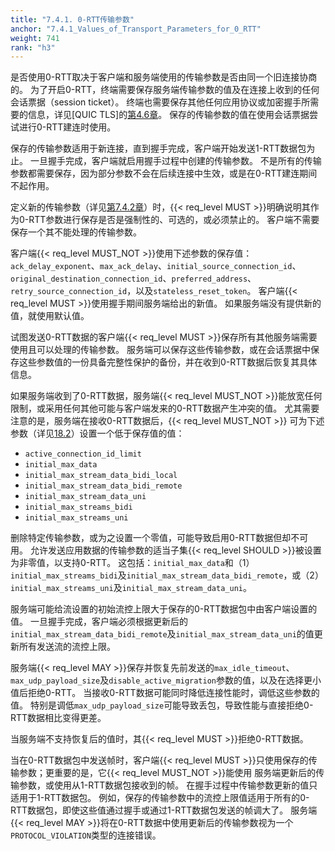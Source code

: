 ```yaml
---
title: "7.4.1. 0-RTT传输参数"
anchor: "7.4.1_Values_of_Transport_Parameters_for_0_RTT"
weight: 741
rank: "h3"
---
```


是否使用0-RTT取决于客户端和服务端使用的传输参数是否由同一个旧连接协商的。
为了开启0-RTT，终端需要保存服务端传输参数的值及在连接上收到的任何会话票据（session ticket）。
终端也需要保存其他任何应用协议或加密握手所需要的信息，详见[QUIC TLS]的[第4.6章]()。
保存的传输参数的值在使用会话票据尝试进行0-RTT建连时使用。

保存的传输参数适用于新连接，直到握手完成，客户端开始发送1-RTT数据包为止。
一旦握手完成，客户端就启用握手过程中创建的传输参数。
不是所有的传输参数都需要保存，因为部分参数不会在后续连接中生效，或是在0-RTT建连期间不起作用。

定义新的传输参数（详见[第7.4.2章]()）时，{{< req_level MUST >}}明确说明其作为0-RTT参数进行保存是否是强制性的、可选的，或必须禁止的。
客户端不需要保存一个其不能处理的传输参数。

客户端{{< req_level MUST_NOT >}}使用下述参数的保存值：`ack_delay_exponent`、`max_ack_delay`、`initial_source_connection_id`、`original_destination_connection_id`、`preferred_address`、`retry_source_connection_id`，以及`stateless_reset_token`。
客户端{{< req_level MUST >}}使用握手期间服务端给出的新值。
如果服务端没有提供新的值，就使用默认值。

试图发送0-RTT数据的客户端{{< req_level MUST >}}保存所有其他服务端需要使用且可以处理的传输参数。
服务端可以保存这些传输参数，或在会话票据中保存这些参数值的一份具备完整性保护的备份，并在收到0-RTT数据后恢复其具体信息。

如果服务端收到了0-RTT数据，服务端{{< req_level MUST_NOT >}}能放宽任何限制，或采用任何其他可能与客户端发来的0-RTT数据产生冲突的值。
尤其需要注意的是，服务端在接收0-RTT数据后，{{< req_level MUST_NOT >}}
可为下述参数（详见[18.2]()）设置一个低于保存值的值：

- `active_connection_id_limit`
- `initial_max_data`
- `initial_max_stream_data_bidi_local`
- `initial_max_stream_data_bidi_remote`
- `initial_max_stream_data_uni`
- `initial_max_streams_bidi`
- `initial_max_streams_uni`

删除特定传输参数，或为之设置一个零值，可能导致启用0-RTT数据但却不可用。
允许发送应用数据的传输参数的适当子集{{< req_level SHOULD >}}被设置为非零值，以支持0-RTT。
这包括：`initial_max_data`和（1）`initial_max_streams_bidi`及`initial_max_stream_data_bidi_remote`，或（2）`initial_max_streams_uni`及`initial_max_stream_data_uni`。

服务端可能给流设置的初始流控上限大于保存的0-RTT数据包中由客户端设置的值。
一旦握手完成，客户端必须根据更新后的`initial_max_stream_data_bidi_remote`及`initial_max_stream_data_uni`的值更新所有发送流的流控上限。


服务端{{< req_level MAY >}}保存并恢复先前发送的`max_idle_timeout`、`max_udp_payload_size`及`disable_active_migration`参数的值，以及在选择更小值后拒绝0-RTT。
当接收0-RTT数据可能同时降低连接性能时，调低这些参数的值。
特别是调低`max_udp_payload_size`可能导致丢包，导致性能与直接拒绝0-RTT数据相比变得更差。

当服务端不支持恢复后的值时，其{{< req_level MUST >}}拒绝0-RTT数据。

当在0-RTT数据包中发送帧时，客户端{{< req_level MUST >}}只使用保存的传输参数；更重要的是，它{{< req_level MUST_NOT >}}能使用
服务端更新后的传输参数，或使用从1-RTT数据包接收到的帧。
在握手过程中传输参数更新的值只适用于1-RTT数据包。
例如，保存的传输参数中的流控上限值适用于所有的0-RTT数据包，即使这些值通过握手或通过1-RTT数据包发送的帧调大了。
服务端{{< req_level MAY >}}将在0-RTT数据中使用更新后的传输参数视为一个`PROTOCOL_VIOLATION`类型的连接错误。
